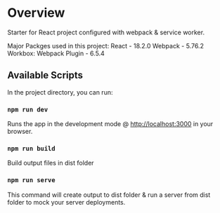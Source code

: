 # Overview
Starter for React project configured with webpack & service worker.

Major Packges used in this project:
React - 18.2.0
Webpack - 5.76.2
Workbox: Webpack Plugin - 6.5.4

## Available Scripts
In the project directory, you can run:

### `npm run dev`
Runs the app in the development mode @ [http://localhost:3000](http://localhost:3000) in your browser.

### `npm run build`
Build output files in dist folder

### `npm run serve`
This command will create output to dist folder & run a server from dist folder to mock your server deployments.

